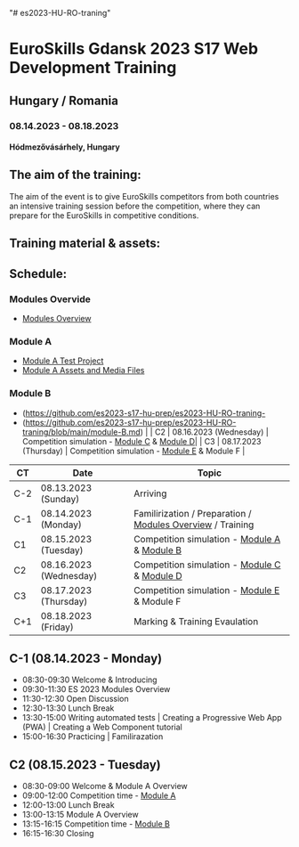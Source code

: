 "# es2023-HU-RO-traning" 

# EuroSkills Gdansk 2023 S17 Web Development Training
## Hungary / Romania

### 08.14.2023 - 08.18.2023
#### Hódmezővásárhely, Hungary

## The aim of the training:
The aim of the event is to give EuroSkills competitors from both countries an intensive training session before the competition, where they can prepare for the  EuroSkills in competitive conditions.
## Training material & assets:


## Schedule:
### Modules Overvide
- [Modules Overview](https://github.com/es2023-s17-hu-prep/es2023-HU-RO-traning/blob/main/module-overviews.md)
### Module A
- [Module A Test Project](https://github.com/es2023-s17-hu-prep/es2023-HU-RO-traning/blob/main/module-A.md)
- [Module A Assets and Media Files](https://github.com/es2023-s17-hu-prep/es2023-HU-RO-traning-C1)
### Module B
- (https://github.com/es2023-s17-hu-prep/es2023-HU-RO-traning-
- (https://github.com/es2023-s17-hu-prep/es2023-HU-RO-traning/blob/main/module-B.md) | 
| C2 | 08.16.2023 (Wednesday)     | Competition simulation - [Module C](https://github.com/es2023-s17-hu-prep/es2023-HU-RO-traning/blob/main/module-C.md) & [Module D](https://github.com/es2023-s17-hu-prep/es2023-HU-RO-traning/blob/main/module-D.md)| 
| C3 | 08.17.2023 (Thursday)     | Competition simulation - [Module E](https://github.com/es2023-s17-hu-prep/es2023-HU-RO-traning/blob/main/module-E.md) & Module F | 


| CT | Date | Topic | 
| -------- | -------- | -------- | 
| C-2 | 08.13.2023 (Sunday)     | Arriving     | 
| C-1 | 08.14.2023 (Monday)     | Familirization / Preparation / [Modules Overview](https://github.com/es2023-s17-hu-prep/es2023-HU-RO-traning/blob/main/module-overviews.md) / Training | 
| C1 | 08.15.2023 (Tuesday)     | Competition simulation - [Module A](https://github.com/es2023-s17-hu-prep/es2023-HU-RO-traning/blob/main/module-A.md) & [Module B](https://github.com/es2023-s17-hu-prep/es2023-HU-RO-traning/blob/main/module-B.md) | 
| C2 | 08.16.2023 (Wednesday)     | Competition simulation - [Module C](https://github.com/es2023-s17-hu-prep/es2023-HU-RO-traning/blob/main/module-C.md) & [Module D](https://github.com/es2023-s17-hu-prep/es2023-HU-RO-traning/blob/main/module-D.md)| 
| C3 | 08.17.2023 (Thursday)     | Competition simulation - [Module E](https://github.com/es2023-s17-hu-prep/es2023-HU-RO-traning/blob/main/module-E.md) & Module F | 
| C+1 | 08.18.2023 (Friday)     | Marking & Training Evaulation | 

## C-1 (08.14.2023 - Monday)

* 08:30-09:30 Welcome & Introducing
* 09:30-11:30 ES 2023 Modules Overview
* 11:30-12:30 Open Discussion
* 12:30-13:30 Lunch Break
* 13:30-15:00 Writing automated tests | Creating a Progressive Web App (PWA) | Creating a Web Component tutorial
* 15:00-16:30 Practicing | Familirazation

## C2 (08.15.2023 - Tuesday)

* 08:30-09:00 Welcome & Module A Overview
* 09:00-12:00 Competition time - [Module A](https://github.com/es2023-s17-hu-prep/es2023-HU-RO-traning/blob/main/module-A.md)
* 12:00-13:00 Lunch Break
* 13:00-13:15 Module A Overview
* 13:15-16:15 Competition time - [Module B](https://github.com/es2023-s17-hu-prep/es2023-HU-RO-traning/blob/main/module-B.md)
* 16:15-16:30 Closing
